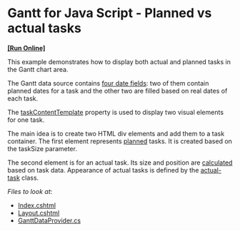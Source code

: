 # Gantt for Java Script - Planned vs actual tasks  
<!-- run online -->
**[[Run Online]](https://codecentral.devexpress.com/386356088/)**
<!-- run online end -->

This example demonstrates how to display both actual and planned tasks in the Gantt chart area.

The Gantt data source contains [four date fields](https://github.com/DevExpress-Examples/gantt-for-java-script-planned-vs-actual-tasks/blob/21.1.4+/CS/DevExtremeMvcApp1/Models/GanttDataProvider.cs#L140): two of them contain planned dates for a task and the other two are filled based on real dates of each task.

The [taskContentTemplate](https://js.devexpress.com/Documentation/ApiReference/UI_Components/dxGantt/Configuration/#taskContentTemplate) property is used to display two visual elements for one task.

The main idea is to create two HTML div elements and add them to a task container. The first element represents [planned](https://github.com/DevExpress-Examples/gantt-for-java-script-planned-vs-actual-tasks/blob/21.1.4+/CS/DevExtremeMvcApp1/Views/Home/Index.cshtml#L75) tasks. It is created based on the taskSize parameter.

The second element is for an actual task. Its size and position are [calculated](https://github.com/DevExpress-Examples/gantt-for-java-script-planned-vs-actual-tasks/blob/21.1.4+/CS/DevExtremeMvcApp1/Views/Home/Index.cshtml#L105) based on task data. Appearance of actual tasks is defined by the [actual-task](https://github.com/DevExpress-Examples/gantt-for-java-script-planned-vs-actual-tasks/blob/21.1.4+/CS/DevExtremeMvcApp1/Views/Shared/_Layout.cshtml#L25) class. 

<!-- default file list -->
*Files to look at*:

* [Index.cshtml](https://github.com/DevExpress-Examples/gantt-for-java-script-planned-vs-actual-tasks/blob/21.1.4+/CS/DevExtremeMvcApp1/Views/Home/Index.cshtml)
* [Layout.cshtml](https://github.com/DevExpress-Examples/gantt-for-java-script-planned-vs-actual-tasks/blob/21.1.4+/CS/DevExtremeMvcApp1/Views/Shared/_Layout.cshtml)
* [GanttDataProvider.cs](https://github.com/DevExpress-Examples/gantt-for-java-script-planned-vs-actual-tasks/blob/21.1.4+/CS/DevExtremeMvcApp1/Models/GanttDataProvider.cs)
<!-- default file list end -->
